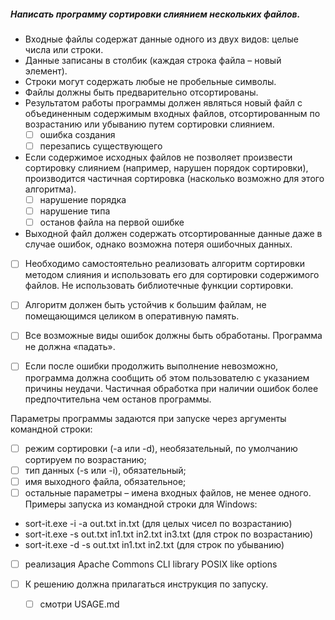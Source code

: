 ##### Написать программу сортировки слиянием нескольких файлов.

* Входные файлы содержат данные одного из двух видов: целые числа или строки. 
* Данные записаны в столбик (каждая строка файла – новый элемент). 
* Строки могут содержать любые не пробельные символы.
* Файлы должны быть предварительно отсортированы.
* Результатом работы программы должен являться новый файл с объединенным содержимым входных файлов, отсортированным по возрастанию или убыванию путем сортировки слиянием.
    - [ ] ошибка создания
    - [ ] перезапись существующего
* Если содержимое исходных файлов не позволяет произвести сортировку слиянием (например, нарушен порядок сортировки), производится частичная сортировка (насколько возможно для этого алгоритма).
    - [ ] нарушение порядка
    - [ ] нарушение типа
    - [ ] останов файла на первой ошибке 
* Выходной файл должен содержать отсортированные данные даже в случае ошибок, однако возможна потеря ошибочных данных.


- [ ] Необходимо самостоятельно реализовать алгоритм сортировки методом слияния и использовать его для сортировки содержимого файлов. Не использовать библиотечные функции сортировки. 
- [ ] Алгоритм должен быть устойчив к большим файлам, не помещающимся целиком в оперативную память.
- [ ] Все возможные виды ошибок должны быть обработаны. Программа не должна «падать». 
- [ ] Если после ошибки продолжить выполнение невозможно, программа должна сообщить об этом пользователю с указанием причины неудачи. Частичная обработка при наличии ошибок более предпочтительна чем останов программы.


Параметры программы задаются при запуске через аргументы командной строки:
- [ ] режим сортировки (-a или -d), необязательный, по умолчанию сортируем по возрастанию;
- [ ] тип данных (-s или -i), обязательный;
- [ ] имя выходного файла, обязательное;
- [ ] остальные параметры – имена входных файлов, не менее одного.
Примеры запуска из командной строки для Windows:
* sort-it.exe -i -a out.txt in.txt (для целых чисел по возрастанию)
* sort-it.exe -s out.txt in1.txt in2.txt in3.txt (для строк по возрастанию)
* sort-it.exe -d -s out.txt in1.txt in2.txt (для строк по убыванию)
- [ ] реализация Apache Commons CLI library POSIX like options


- [ ] К решению должна прилагаться инструкция по запуску.
  - [ ] смотри USAGE.md